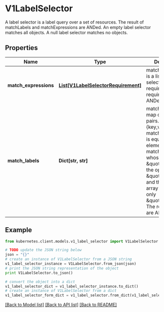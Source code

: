 # V1LabelSelector

A label selector is a label query over a set of resources. The result of matchLabels and matchExpressions are ANDed. An empty label selector matches all objects. A null label selector matches no objects.

## Properties
Name | Type | Description | Notes
------------ | ------------- | ------------- | -------------
**match_expressions** | [**List[V1LabelSelectorRequirement]**](V1LabelSelectorRequirement.md) | matchExpressions is a list of label selector requirements. The requirements are ANDed. | [optional] 
**match_labels** | **Dict[str, str]** | matchLabels is a map of {key,value} pairs. A single {key,value} in the matchLabels map is equivalent to an element of matchExpressions, whose key field is \&quot;key\&quot;, the operator is \&quot;In\&quot;, and the values array contains only \&quot;value\&quot;. The requirements are ANDed. | [optional] 

## Example

```python
from kubernetes.client.models.v1_label_selector import V1LabelSelector

# TODO update the JSON string below
json = "{}"
# create an instance of V1LabelSelector from a JSON string
v1_label_selector_instance = V1LabelSelector.from_json(json)
# print the JSON string representation of the object
print V1LabelSelector.to_json()

# convert the object into a dict
v1_label_selector_dict = v1_label_selector_instance.to_dict()
# create an instance of V1LabelSelector from a dict
v1_label_selector_form_dict = v1_label_selector.from_dict(v1_label_selector_dict)
```
[[Back to Model list]](../README.md#documentation-for-models) [[Back to API list]](../README.md#documentation-for-api-endpoints) [[Back to README]](../README.md)



